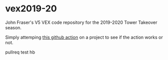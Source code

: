 # vex2019-20
John Fraser's V5 VEX code repository for the 2019-2020 Tower Takeover season.


Simply attemping [this github action](https://github.com/marketplace/actions/vex-build) on a project to see if the action works or not.

pullreq test
hb
